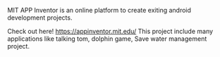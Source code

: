 MIT APP Inventor is an online platform to create exiting android development projects.

Check out here! https://appinventor.mit.edu/
This project include many applications like talking tom, dolphin game, Save water management project.
